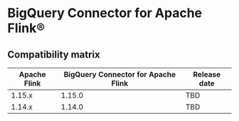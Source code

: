 # BigQuery Connector for Apache Flink®

## Compatibility matrix

|Apache Flink |BigQuery Connector for Apache Flink|Release date|
--------------|--------------------------------|-----------
|1.15.x|1.15.0|TBD|
|1.14.x|1.14.0|TBD|
